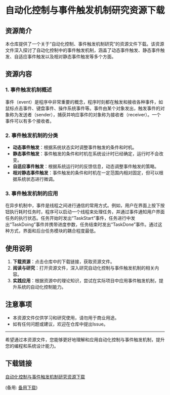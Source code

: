 # 自动化控制与事件触发机制研究资源下载

## 资源简介

本仓库提供了一个关于“自动化控制、事件触发机制研究”的资源文件下载。该资源文件深入探讨了自动化控制中的事件触发机制，涵盖了动态事件触发、静态事件触发、自适应事件触发以及相对静态事件触发等多个方面。

## 资源内容

### 1. 事件触发机制概述
事件（event）是程序中非常重要的概念，程序时刻都在触发和接收各种事件，如鼠标点击事件、键盘事件、操作系统事件等。事件由某个对象发出，触发事件的对象称为发送者（sender），捕获并响应事件的对象称为接收者（receiver）。一个事件可以有多个接收者。

### 2. 事件触发机制的分类
- **动态事件触发**：根据系统状态实时调整事件触发的条件和时机。
- **静态事件触发**：事件触发的条件和时机在系统设计时已经确定，运行时不会改变。
- **自适应事件触发**：根据系统运行时的反馈信息，动态调整事件触发的策略。
- **相对静态事件触发**：事件触发的条件和时机在一定范围内相对固定，但可以根据系统状态进行微调。

### 3. 事件触发机制的应用
在异步机制中，事件是线程之间进行通信的常用方式。例如，用户在界面上按下按钮执行耗时任务时，程序可以启动一个线程来处理任务，并通过事件通知用户界面任务的执行状态。任务开始时发出“TaskStart”事件，任务进行中发出“TaskDoing”事件并携带进度参数，任务结束时发出“TaskDone”事件。通过这种方式，界面和后台任务模块的耦合程度最低。

## 使用说明

1. **下载资源**：点击仓库中的下载链接，获取资源文件。
2. **阅读与研究**：打开资源文件，深入研究自动化控制与事件触发机制的相关内容。
3. **实践应用**：根据资源中的理论知识，尝试在实际项目中应用事件触发机制，提升系统的自动化控制能力。

## 注意事项

- 本资源文件仅供学习和研究使用，请勿用于商业用途。
- 如有任何问题或建议，欢迎在仓库中提出Issue。

---

希望通过本资源文件，您能够更好地理解和应用自动化控制与事件触发机制，提升您的编程和系统设计能力。

## 下载链接
[自动化控制与事件触发机制研究资源下载](https://pan.quark.cn/s/4d9a47953f32) 

(备用: [备用下载](https://pan.baidu.com/s/1lZm91CjwZbnwFOUWnuVHew?pwd=9r9q))
